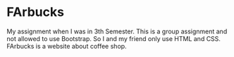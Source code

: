 # FArbucks
My assignment when I was in 3th Semester. This is a group assignment and not allowed to use Bootstrap. So I and my friend only use HTML and CSS.
FArbucks is a website about coffee shop.
